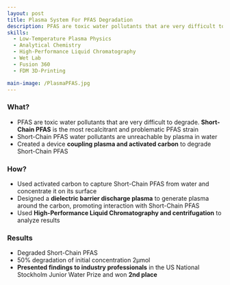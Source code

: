 ```yaml
---
layout: post
title: Plasma System For PFAS Degradation
description: PFAS are toxic water pollutants that are very difficult to degrade. Created a device to degrade Short-Chain PFAS, the most recalcitrant and problematic PFAS strain.
skills: 
  - Low-Temperature Plasma Physics
  - Analytical Chemistry
  - High-Performance Liquid Chromatography
  - Wet Lab
  - Fusion 360
  - FDM 3D-Printing

main-image: /PlasmaPFAS.jpg
---
```


### **What?**
 - PFAS are toxic water pollutants that are very difficult to degrade. **Short-Chain PFAS** is the most recalcitrant and problematic PFAS strain
 - Short-Chain PFAS water pollutants are unreachable by plasma in water
 - Created a device **coupling plasma and activated carbon** to degrade Short-Chain PFAS


### **How?**
 - Used activated carbon to capture Short-Chain PFAS from water and concentrate it on its surface
 - Designed a **dielectric barrier discharge plasma** to generate plasma around the carbon, promoting interaction with Short-Chain PFAS
 - Used **High-Performance Liquid Chromatography and centrifugation** to analyze results


### **Results**
- Degraded Short-Chain PFAS
- 50% degradation of initial concentration 2μmol
- **Presented findings to industry professionals** in the US National Stockholm Junior Water Prize and won **2nd place**


